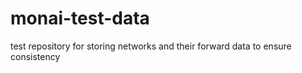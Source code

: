 # monai-test-data
test repository for storing networks and their forward data to ensure consistency
